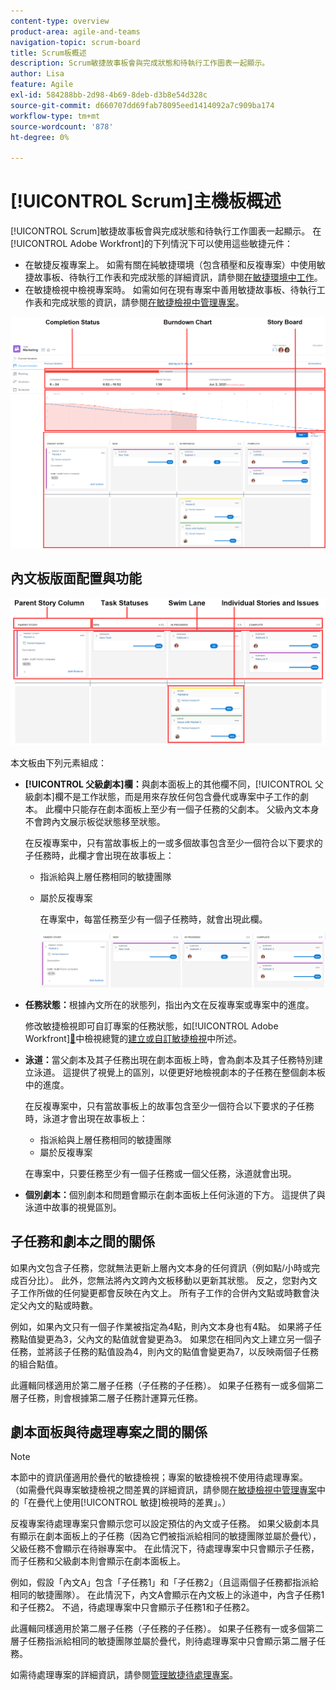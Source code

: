 ```yaml
---
content-type: overview
product-area: agile-and-teams
navigation-topic: scrum-board
title: Scrum板概述
description: Scrum敏捷故事板會與完成狀態和待執行工作圖表一起顯示。
author: Lisa
feature: Agile
exl-id: 584288bb-2d98-4b69-8deb-d3b8e54d328c
source-git-commit: d660707dd69fab78095eed1414092a7c909ba174
workflow-type: tm+mt
source-wordcount: '878'
ht-degree: 0%

---
```


# [!UICONTROL Scrum]主機板概述

[!UICONTROL Scrum]敏捷故事板會與完成狀態和待執行工作圖表一起顯示。 在[!UICONTROL Adobe Workfront]的下列情況下可以使用這些敏捷元件：

* 在敏捷反複專案上。 如需有關在純敏捷環境（包含積壓和反複專案）中使用敏捷故事板、待執行工作表和完成狀態的詳細資訊，請參閱[在敏捷環境中工作](../../../agile/work-in-an-agile-environment/work-in-an-agile-environment.md)。
* 在敏捷檢視中檢視專案時。 如需如何在現有專案中善用敏捷故事板、待執行工作表和完成狀態的資訊，請參閱[在敏捷檢視中管理專案](../../../manage-work/projects/manage-projects/manage-projects-in-agile-view.md)。

![敏捷反複專案](assets/agile-iteration-with-callouts.png)

## 內文板版面配置與功能

![敏捷故事板](assets/agile-storyboard-callouts.png)

本文板由下列元素組成：

* **[!UICONTROL 父級劇本]欄：**&#x200B;與劇本面板上的其他欄不同，[!UICONTROL 父級劇本]欄不是工作狀態，而是用來存放任何包含疊代或專案中子工作的劇本。 此欄中只能存在劇本面板上至少有一個子任務的父劇本。 父級內文本身不會跨內文展示板從狀態移至狀態。

  在反複專案中，只有當故事板上的一或多個故事包含至少一個符合以下要求的子任務時，此欄才會出現在故事板上：

   * 指派給與上層任務相同的敏捷團隊
   * 屬於反複專案

     在專案中，每當任務至少有一個子任務時，就會出現此欄。

     ![父級劇本欄](assets/agile-parentstory-swimlane.png)

* **任務狀態：**&#x200B;根據內文所在的狀態列，指出內文在反複專案或專案中的進度。

  修改敏捷檢視即可自訂專案的任務狀態，如[!UICONTROL Adobe Workfront][&#128279;](../../../reports-and-dashboards/reports/reporting-elements/views-overview.md)中檢視總覽的[建立或自訂敏捷檢視](../../../reports-and-dashboards/reports/reporting-elements/views-overview.md#customizing-an-agile-view)中所述。

* **泳道：**&#x200B;當父劇本及其子任務出現在劇本面板上時，會為劇本及其子任務特別建立泳道。 這提供了視覺上的區別，以便更好地檢視劇本的子任務在整個劇本板中的進度。

  在反複專案中，只有當故事板上的故事包含至少一個符合以下要求的子任務時，泳道才會出現在故事板上：

   * 指派給與上層任務相同的敏捷團隊
   * 屬於反複專案

  在專案中，只要任務至少有一個子任務或一個父任務，泳道就會出現。

* **個別劇本：**&#x200B;個別劇本和問題會顯示在劇本面板上任何泳道的下方。 這提供了與泳道中故事的視覺區別。

## 子任務和劇本之間的關係

如果內文包含子任務，您就無法更新上層內文本身的任何資訊（例如點/小時或完成百分比）。 此外，您無法將內文跨內文板移動以更新其狀態。 反之，您對內文子工作所做的任何變更都會反映在內文上。 所有子工作的合併內文點或時數會決定父內文的點或時數。

例如，如果內文只有一個子作業被指定為4點，則內文本身也有4點。 如果將子任務點值變更為3，父內文的點值就會變更為3。 如果您在相同內文上建立另一個子任務，並將該子任務的點值設為4，則內文的點值會變更為7，以反映兩個子任務的組合點值。

此邏輯同樣適用於第二層子任務（子任務的子任務）。 如果子任務有一或多個第二層子任務，則會根據第二層子任務計運算元任務。

## 劇本面板與待處理專案之間的關係

>[!NOTE]
>
>本節中的資訊僅適用於疊代的敏捷檢視；專案的敏捷檢視不使用待處理專案。 （如需疊代與專案敏捷檢視之間差異的詳細資訊，請參閱[在敏捷檢視中管理專案](../../../manage-work/projects/manage-projects/manage-projects-in-agile-view.md)中的「在疊代上使用[!UICONTROL 敏捷]檢視時的差異」。）

反複專案待處理專案只會顯示您可以設定預估的內文或子任務。 如果父級劇本具有顯示在劇本面板上的子任務（因為它們被指派給相同的敏捷團隊並屬於疊代），父級任務不會顯示在待辦專案中。 在此情況下，待處理專案中只會顯示子任務，而子任務和父級劇本則會顯示在劇本面板上。

例如，假設「內文A」包含「子任務1」和「子任務2」（且這兩個子任務都指派給相同的敏捷團隊）。 在此情況下，內文A會顯示在內文板上的泳道中，內含子任務1和子任務2。 不過，待處理專案中只會顯示子任務1和子任務2。

此邏輯同樣適用於第二層子任務（子任務的子任務）。 如果子任務有一或多個第二層子任務指派給相同的敏捷團隊並屬於疊代，則待處理專案中只會顯示第二層子任務。

如需待處理專案的詳細資訊，請參閱[管理敏捷待處理專案](../../../agile/work-in-an-agile-environment/manage-the-agile-backlog.md)。
